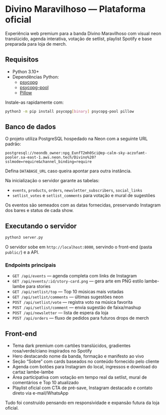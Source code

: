 # Divino Maravilhoso — Plataforma oficial

Experiência web premium para a banda Divino Maravilhoso com visual neon translúcido, agenda interativa, votação de setlist,
playlist Spotify e base preparada para loja de merch.

## Requisitos

- Python 3.10+
- Dependências Python:
  - [psycopg](https://www.psycopg.org/)
  - [psycopg-pool](https://www.psycopg.org/psycopg3/docs/api/pool.html)
  - [Pillow](https://pillow.readthedocs.io/)

Instale-as rapidamente com:

```bash
python3 -m pip install psycopg[binary] psycopg-pool pillow
```

## Banco de dados

O projeto utiliza PostgreSQL hospedado na Neon com a seguinte URL padrão:

```
postgresql://neondb_owner:npg_EunfT2mh0Sci@ep-calm-sky-aczofamt-pooler.sa-east-1.aws.neon.tech/Divino%20?sslmode=require&channel_binding=require
```

Defina `DATABASE_URL` caso queira apontar para outra instância.

Na inicialização o servidor garante as tabelas:

- `events`, `products`, `orders`, `newsletter_subscribers`, `social_links`
- `setlist_votes` e `setlist_comments` para votação e mural de sugestões

Os eventos são semeados com as datas fornecidas, preservando Instagram dos bares e status de cada show.

## Executando o servidor

```bash
python3 server.py
```

O servidor sobe em `http://localhost:8000`, servindo o front-end (pasta `public/`) e a API.

### Endpoints principais

- `GET /api/events` — agenda completa com links de Instagram
- `GET /api/events/:id/story-card.png` — gera arte em PNG estilo lambe-lambe para stories
- `GET /api/setlist/top` — Top 10 músicas mais votadas
- `GET /api/setlist/comments` — últimas sugestões neon
- `POST /api/setlist/vote` — registra voto na música favorita
- `POST /api/setlist/comment` — envia sugestão de faixa/mashup
- `POST /api/newsletter` — lista de espera da loja
- `POST /api/orders` — fluxo de pedidos para futuros drops de merch

## Front-end

- Tema dark premium com cartões translúcidos, gradientes rosa/verde/ciano inspirados no Spotify
- Hero destacando nome da banda, formação e manifesto ao vivo
- Seção “Sobre” com cards baseados no conteúdo fornecido pelo cliente
- Agenda com botões para Instagram do local, ingressos e download do cartaz lambe-lambe
- Área participativa com votação em tempo real da setlist, mural de comentários e Top 10 atualizado
- Playlist oficial com CTA de pré-save, Instagram destacado e contato direto via e-mail/WhatsApp

Tudo foi construído pensando em responsividade e expansão futura da loja oficial.

